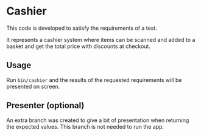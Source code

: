 # Cashier

This code is developed to satisfy the requirements of a test.

It represents a cashier system where items can be scanned and added to a basket and get the total price with discounts at checkout.

## Usage

Run `bin/cashier` and the results of the requested requirements will be presented on screen.

## Presenter (optional)

An extra branch was created to give a bit of presentation when returning the expected values. This branch is not needed to run the app.
